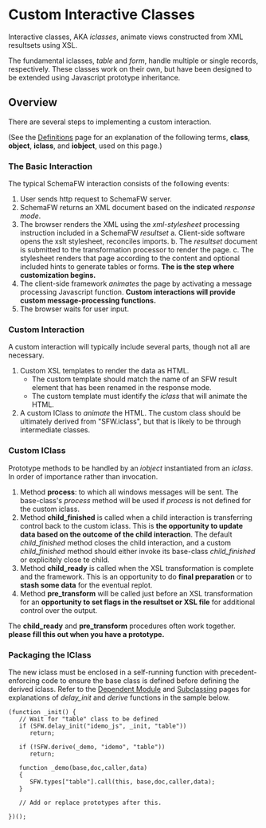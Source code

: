 # Custom Interactive Classes

Interactive classes, AKA _iclasses_, animate views constructed from XML resultsets
using XSL.

The fundamental iclasses, _table_ and _form_, handle multiple or single records,
respectively.  These classes work on their own, but have been designed to be
extended using Javascript prototype inheritance.

## Overview

There are several steps to implementing a custom interaction.

(See the [Definitions](Definitions.md) page for an explanation of the following
terms, **class**, **object**, **iclass**, and **iobject**, used on this page.)

### The Basic Interaction

The typical SchemaFW interaction consists of the following events:

1. User sends http request to SchemaFW server.
2. SchemaFW returns an XML document based on the indicated _response mode_.
3. The browser renders the XML using the *xml-stylesheet* processing instruction
   included in a SchemaFW _resultset_
   a. Client-side software opens the xslt stylesheet, reconciles imports.
   b. The _resultset_ document is submitted to the transformation processor
      to render the page.
   c. The stylesheet renders that page according to the content and optional
      included hints to generate tables or forms.  **The is the step where
      customization begins.**
4. The client-side framework _animates_ the page by activating a message
   processing Javascript function.  **Custom interactions will provide custom
   message-processing functions.**
5. The browser waits for user input.   

### Custom Interaction

A custom interaction will typically include several parts, though not all are
necessary.

1. Custom XSL templates to render the data as HTML.
   - The custom template should match the name of an SFW result element that
     has been renamed in the response mode.
   - The custom template must identify the _iclass_ that will animate the HTML.
2. A custom IClass to _animate_ the HTML.  The custom class should be ultimately
   derived from "SFW.iclass", but that is likely to be through intermediate classes.

### Custom IClass

Prototype methods to be handled by an *iobject* instantiated from an *iclass*.  In
order of importance rather than invocation.
1. Method **process**: to which all windows messages will be sent.  The base-class's
   *process* method will be used if *process* is not defined for the custom iclass.
2. Method **child_finished** is called when a child interaction is transferring
   control back to the custom iclass.  This is **the opportunity to update data
   based on the outcome of the child interaction**. The default *child_finished*
   method closes the child interaction, and a custom *child_finished* method should
   either invoke its base-class *child_finished* or explicitely close te child.
3. Method **child_ready** is called when the XSL transformation is complete
   and the framework.  This is an opportunity to do **final preparation** or to
   **stash some data** for the eventual replot.
4. Method **pre_transform** will be called just before an XSL transformation
   for an **opportunity to set flags in the resultset or XSL file** for additional
   control over the output.

The **child_ready** and **pre_transform** procedures often work together.
**please fill this out when you have a prototype.**




### Packaging the IClass

The new iclass must be enclosed in a self-running function with precedent-enforcing
code to ensure the base class is defined before defining the derived iclass.  Refer
to the [Dependent Module](DependentModuleLoad.md) and [Subclassing](Subclassing.md)
pages for explanations of *delay_init* and *derive* functions in the sample below.

~~~{js}
(function _init() {
   // Wait for "table" class to be defined
   if (SFW.delay_init("idemo_js", _init, "table"))
      return;

   if (!SFW.derive(_demo, "idemo", "table"))
      return;
      
   function _demo(base,doc,caller,data)
   {
      SFW.types["table"].call(this, base,doc,caller,data);
   }

   // Add or replace prototypes after this.

})();
~~~